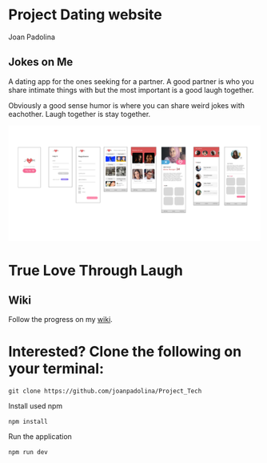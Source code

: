 # Project Dating website
Joan Padolina
## Jokes on Me 

A dating app for the ones seeking for a partner. A good partner is who you share intimate things with but the most important is a good laugh together.

Obviously a good sense humor is where you can share weird jokes with eachother. Laugh together is stay together.

![Wireflow app](https://github.com/joanpadolina/Project_Tech/blob/master/documentatie/Jome-branding-sketch.png)

# True Love Through Laugh

## Wiki

Follow the progress on my [wiki](https://github.com/joanpadolina/Project_Tech.wiki.git).

# Interested? Clone the following on your terminal:
```
git clone https://github.com/joanpadolina/Project_Tech
```
Install used npm
```
npm install
```
Run the application
```
npm run dev
```
